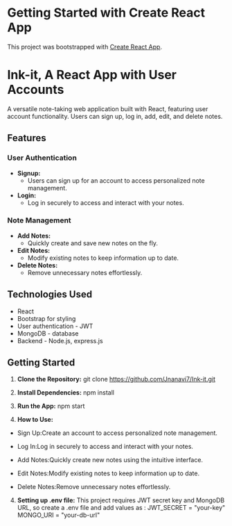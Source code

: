 # Getting Started with Create React App

This project was bootstrapped with [Create React App](https://github.com/facebook/create-react-app).

# Ink-it, A React App with User Accounts

A versatile note-taking web application built with React, featuring user account functionality. Users can sign up, log in, add, edit, and delete notes.

## Features

### User Authentication

- **Signup:**
  - Users can sign up for an account to access personalized note management.
- **Login:**
  - Log in securely to access and interact with your notes.

### Note Management

- **Add Notes:**
  - Quickly create and save new notes on the fly.
- **Edit Notes:**
  - Modify existing notes to keep information up to date.
- **Delete Notes:**
  - Remove unnecessary notes effortlessly.

## Technologies Used

- React
- Bootstrap for styling
- User authentication - JWT
- MongoDB - database
- Backend - Node.js, express.js

## Getting Started

1. **Clone the Repository:**
   git clone https://github.com/Jnanavi7/Ink-it.git

2. **Install Dependencies:**
   npm install

3. **Run the App:**
   npm start

4. **How to Use:**

- Sign Up:Create an account to access personalized note management.

- Log In:Log in securely to access and interact with your notes.

- Add Notes:Quickly create new notes using the intuitive interface.

- Edit Notes:Modify existing notes to keep information up to date.

- Delete Notes:Remove unnecessary notes effortlessly.


4. **Setting up .env file:**
This project requires JWT secret key and MongoDB URL, so create a .env file and add values as : JWT_SECRET = "your-key"
MONGO_URI = "your-db-url"
